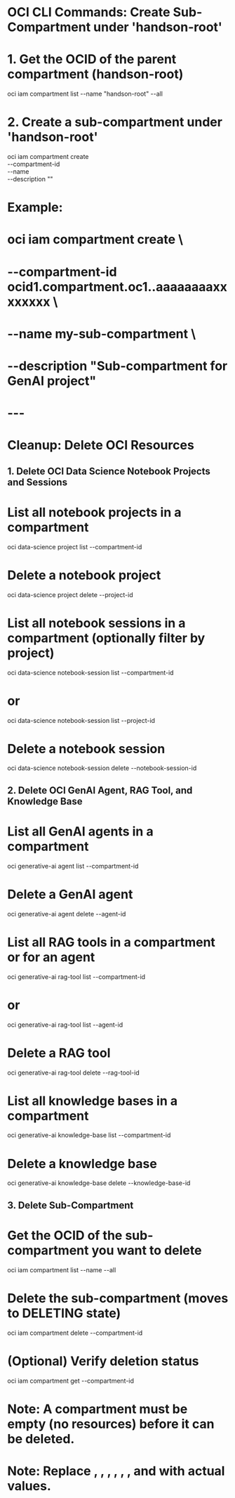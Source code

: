 
# OCI CLI Commands: Create Sub-Compartment under 'handson-root'

# 1. Get the OCID of the parent compartment (handson-root)
oci iam compartment list --name "handson-root" --all

# 2. Create a sub-compartment under 'handson-root'
oci iam compartment create \
	--compartment-id <handson-root-ocid> \
	--name <sub-compartment-name> \
	--description "<description of sub-compartment>"

# Example:
# oci iam compartment create \
#   --compartment-id ocid1.compartment.oc1..aaaaaaaaxxxxxxxx \
#   --name my-sub-compartment \
#   --description "Sub-compartment for GenAI project"



# ---
# Cleanup: Delete OCI Resources

## 1. Delete OCI Data Science Notebook Projects and Sessions

# List all notebook projects in a compartment
oci data-science project list --compartment-id <compartment-ocid>

# Delete a notebook project
oci data-science project delete --project-id <project-ocid>

# List all notebook sessions in a compartment (optionally filter by project)
oci data-science notebook-session list --compartment-id <compartment-ocid>
# or
oci data-science notebook-session list --project-id <project-ocid>

# Delete a notebook session
oci data-science notebook-session delete --notebook-session-id <notebook-session-ocid>

## 2. Delete OCI GenAI Agent, RAG Tool, and Knowledge Base

# List all GenAI agents in a compartment
oci generative-ai agent list --compartment-id <compartment-ocid>

# Delete a GenAI agent
oci generative-ai agent delete --agent-id <agent-ocid>

# List all RAG tools in a compartment or for an agent
oci generative-ai rag-tool list --compartment-id <compartment-ocid>
# or
oci generative-ai rag-tool list --agent-id <agent-ocid>

# Delete a RAG tool
oci generative-ai rag-tool delete --rag-tool-id <rag-tool-ocid>

# List all knowledge bases in a compartment
oci generative-ai knowledge-base list --compartment-id <compartment-ocid>

# Delete a knowledge base
oci generative-ai knowledge-base delete --knowledge-base-id <knowledge-base-ocid>

## 3. Delete Sub-Compartment

# Get the OCID of the sub-compartment you want to delete
oci iam compartment list --name <sub-compartment-name> --all

# Delete the sub-compartment (moves to DELETING state)
oci iam compartment delete --compartment-id <sub-compartment-ocid>

# (Optional) Verify deletion status
oci iam compartment get --compartment-id <sub-compartment-ocid>

# Note: A compartment must be empty (no resources) before it can be deleted.

# Note: Replace <compartment-ocid>, <project-ocid>, <notebook-session-ocid>, <agent-ocid>, <rag-tool-ocid>, <knowledge-base-ocid>, and <sub-compartment-ocid> with actual values.
 